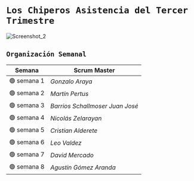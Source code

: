 # `Los Chiperos Asistencia del Tercer Trimestre`
![Screenshot_2](https://user-images.githubusercontent.com/96781254/235001574-38061c46-6f71-4658-acd1-c1fa5bdad35b.jpg)


## `Organización Semanal`

| **Semana** | **Scrum Master** |
| ---- | ---- |
| 🟢 semana 1 | *Gonzalo Araya* |
| 🟢 semana 2 | *Martín Pertus* |
| 🟢 semana 3 | *Barrios Schallmoser Juan José* |
| 🟢 semana 4 | *Nicolás Zelarayan* |
| 🟢 semana 5 | *Cristian Alderete* |
| 🟢 semana 6 | *Leo Valdez* |
| 🟢 semana 7 | *David Mercado* |
| 🟢 semana 8 | *Agustin Gómez Aranda* |
